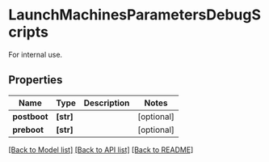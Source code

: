 # LaunchMachinesParametersDebugScripts

For internal use.
## Properties
Name | Type | Description | Notes
------------ | ------------- | ------------- | -------------
**postboot** | **[str]** |  | [optional] 
**preboot** | **[str]** |  | [optional] 

[[Back to Model list]](../README.md#documentation-for-models) [[Back to API list]](../README.md#documentation-for-api-endpoints) [[Back to README]](../README.md)


